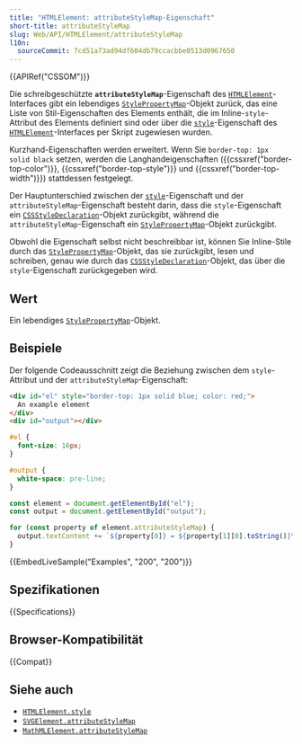 ```yaml
---
title: "HTMLElement: attributeStyleMap-Eigenschaft"
short-title: attributeStyleMap
slug: Web/API/HTMLElement/attributeStyleMap
l10n:
  sourceCommit: 7cd51a73ad94df604db79ccacbbe0513d0967650
---
```


{{APIRef("CSSOM")}}

Die schreibgeschützte **`attributeStyleMap`**-Eigenschaft des [`HTMLElement`](/de/docs/Web/API/HTMLElement)-Interfaces gibt ein lebendiges [`StylePropertyMap`](/de/docs/Web/API/StylePropertyMap)-Objekt zurück, das eine Liste von Stil-Eigenschaften des Elements enthält, die im Inline-`style`-Attribut des Elements definiert sind oder über die [`style`](/de/docs/Web/API/HTMLElement/style)-Eigenschaft des [`HTMLElement`](/de/docs/Web/API/HTMLElement)-Interfaces per Skript zugewiesen wurden.

Kurzhand-Eigenschaften werden erweitert. Wenn Sie `border-top: 1px solid black` setzen, werden die Langhandeigenschaften ({{cssxref("border-top-color")}}, {{cssxref("border-top-style")}} und {{cssxref("border-top-width")}}) stattdessen festgelegt.

Der Hauptunterschied zwischen der [`style`](/de/docs/Web/API/HTMLElement/style)-Eigenschaft und der `attributeStyleMap`-Eigenschaft besteht darin, dass die `style`-Eigenschaft ein [`CSSStyleDeclaration`](/de/docs/Web/API/CSSStyleDeclaration)-Objekt zurückgibt, während die `attributeStyleMap`-Eigenschaft ein [`StylePropertyMap`](/de/docs/Web/API/StylePropertyMap)-Objekt zurückgibt.

Obwohl die Eigenschaft selbst nicht beschreibbar ist, können Sie Inline-Stile durch das [`StylePropertyMap`](/de/docs/Web/API/StylePropertyMap)-Objekt, das sie zurückgibt, lesen und schreiben, genau wie durch das [`CSSStyleDeclaration`](/de/docs/Web/API/CSSStyleDeclaration)-Objekt, das über die `style`-Eigenschaft zurückgegeben wird.

## Wert

Ein lebendiges [`StylePropertyMap`](/de/docs/Web/API/StylePropertyMap)-Objekt.

## Beispiele

Der folgende Codeausschnitt zeigt die Beziehung zwischen dem `style`-Attribut und der `attributeStyleMap`-Eigenschaft:

```html
<div id="el" style="border-top: 1px solid blue; color: red;">
  An example element
</div>
<div id="output"></div>
```

```css
#el {
  font-size: 16px;
}

#output {
  white-space: pre-line;
}
```

```js
const element = document.getElementById("el");
const output = document.getElementById("output");

for (const property of element.attributeStyleMap) {
  output.textContent += `${property[0]} = ${property[1][0].toString()}\n`;
}
```

{{EmbedLiveSample("Examples", "200", "200")}}

## Spezifikationen

{{Specifications}}

## Browser-Kompatibilität

{{Compat}}

## Siehe auch

- [`HTMLElement.style`](/de/docs/Web/API/HTMLElement/style)
- [`SVGElement.attributeStyleMap`](/de/docs/Web/API/SVGElement/attributeStyleMap)
- [`MathMLElement.attributeStyleMap`](/de/docs/Web/API/MathMLElement/attributeStyleMap)
